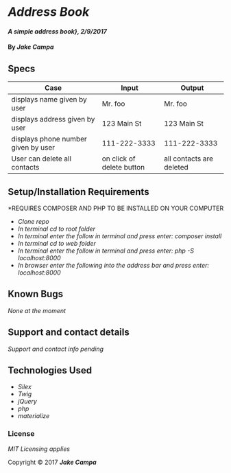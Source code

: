# _Address Book_

#### _A simple address book}, 2/9/2017_

#### By _**Jake Campa**_

## Specs

Case | Input | Output
--- | --- | ---
displays name given by user | Mr. foo | Mr. foo
displays address given by user | 123 Main St | 123 Main St
displays phone number given by user | 111-222-3333 | 111-222-3333
User can delete all contacts | on click of delete button | all contacts are deleted

## Setup/Installation Requirements


*REQUIRES COMPOSER AND PHP TO BE INSTALLED ON YOUR COMPUTER
* _Clone repo_
* _In terminal cd to root folder_
* _In terminal enter the follow in terminal and press enter: composer install_
* _In terminal cd to web folder_
* _In terminal enter the follow in terminal and press enter: php -S localhost:8000_
* _In browser enter the following into the address bar and press enter: localhost:8000_

## Known Bugs

_None at the moment_

## Support and contact details

_Support and contact info pending_

## Technologies Used

* _Silex_
* _Twig_
* _jQuery_
* _php_
* _materialize_

### License

*MIT Licensing applies*

Copyright © 2017 **_Jake Campa_**
